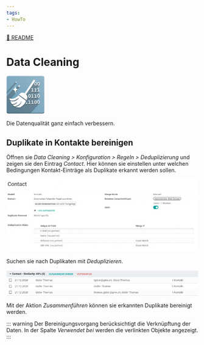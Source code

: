 ```yaml
---
tags:
- HowTo
---
```

[🔗 README](README.md)
# Data Cleaning
![](assets/icon_odoo_data_cleaning.png)

Die Datenqualität ganz einfach verbessern.

## Duplikate in Kontakte bereinigen

Öffnen sie *Data Cleaning > Konfiguration > Regeln > Deduplizierung* und zeigen sie den Eintrag *Contact*. Hier können sie einstellen unter welchen Bedingungen Kontakt-Einträge als Duplikate erkannt werden sollen.

![](assets/Data%20Cleaning%20Eintrag.png)

Suchen sie nach Duplikaten mit *Deduplizieren*.

![](assets/Data%20Cleaning%20Duplikat.png)

Mit der Aktion *Zusammenführen* können sie erkannten Duplikate bereinigt werden.

::: warning
Der Bereinigungsvorgang berücksichtigt die Verknüpftung der Daten. In der Spalte *Verwendet bei* werden die verlinkten Objekte angezeigt.
:::
